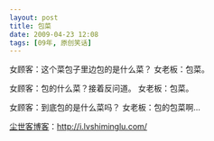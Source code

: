 ```yaml
---
layout: post
title: 包菜
date: 2009-04-23 12:08
tags: [09年, 原创笑话]
---
```

女顾客：这个菜包子里边包的是什么菜？
女老板：包菜。

女顾客：包的什么菜？接着反问道。
女老板：包菜。

女顾客：到底包的是什么菜吗？
女老板：包的包菜啊…

<a href="http://i.lvshiminglu.com/">尘世客博客</a>：<a href="http://i.lvshiminglu.com/">http://i.lvshiminglu.com/</a>

